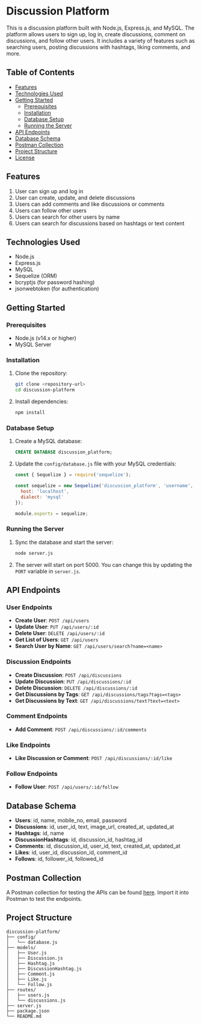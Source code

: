 # Discussion Platform

This is a discussion platform built with Node.js, Express.js, and MySQL. The platform allows users to sign up, log in, create discussions, comment on discussions, and follow other users. It includes a variety of features such as searching users, posting discussions with hashtags, liking comments, and more.

## Table of Contents

- [Features](#features)
- [Technologies Used](#technologies-used)
- [Getting Started](#getting-started)
  - [Prerequisites](#prerequisites)
  - [Installation](#installation)
  - [Database Setup](#database-setup)
  - [Running the Server](#running-the-server)
- [API Endpoints](#api-endpoints)
- [Database Schema](#database-schema)
- [Postman Collection](#postman-collection)
- [Project Structure](#project-structure)
- [License](#license)

## Features

1. User can sign up and log in
2. User can create, update, and delete discussions
3. Users can add comments and like discussions or comments
4. Users can follow other users
5. Users can search for other users by name
6. Users can search for discussions based on hashtags or text content

## Technologies Used

- Node.js
- Express.js
- MySQL
- Sequelize (ORM)
- bcryptjs (for password hashing)
- jsonwebtoken (for authentication)

## Getting Started

### Prerequisites

- Node.js (v14.x or higher)
- MySQL Server

### Installation

1. Clone the repository:

    ```bash
    git clone <repository-url>
    cd discussion-platform
    ```

2. Install dependencies:

    ```bash
    npm install
    ```

### Database Setup

1. Create a MySQL database:

    ```sql
    CREATE DATABASE discussion_platform;
    ```

2. Update the `config/database.js` file with your MySQL credentials:

    ```javascript
    const { Sequelize } = require('sequelize');

    const sequelize = new Sequelize('discussion_platform', 'username', 'password', {
      host: 'localhost',
      dialect: 'mysql'
    });

    module.exports = sequelize;
    ```

### Running the Server

1. Sync the database and start the server:

    ```bash
    node server.js
    ```

2. The server will start on port 5000. You can change this by updating the `PORT` variable in `server.js`.

## API Endpoints

### User Endpoints

- **Create User**: `POST /api/users`
- **Update User**: `PUT /api/users/:id`
- **Delete User**: `DELETE /api/users/:id`
- **Get List of Users**: `GET /api/users`
- **Search User by Name**: `GET /api/users/search?name=<name>`

### Discussion Endpoints

- **Create Discussion**: `POST /api/discussions`
- **Update Discussion**: `PUT /api/discussions/:id`
- **Delete Discussion**: `DELETE /api/discussions/:id`
- **Get Discussions by Tags**: `GET /api/discussions/tags?tags=<tags>`
- **Get Discussions by Text**: `GET /api/discussions/text?text=<text>`

### Comment Endpoints

- **Add Comment**: `POST /api/discussions/:id/comments`

### Like Endpoints

- **Like Discussion or Comment**: `POST /api/discussions/:id/like`

### Follow Endpoints

- **Follow User**: `POST /api/users/:id/follow`

## Database Schema

- **Users**: id, name, mobile_no, email, password
- **Discussions**: id, user_id, text, image_url, created_at, updated_at
- **Hashtags**: id, name
- **DiscussionHashtags**: id, discussion_id, hashtag_id
- **Comments**: id, discussion_id, user_id, text, created_at, updated_at
- **Likes**: id, user_id, discussion_id, comment_id
- **Follows**: id, follower_id, followed_id

## Postman Collection

A Postman collection for testing the APIs can be found [here](#). Import it into Postman to test the endpoints.

## Project Structure

```plaintext
discussion-platform/
├── config/
│   └── database.js
├── models/
│   ├── User.js
│   ├── Discussion.js
│   ├── Hashtag.js
│   ├── DiscussionHashtag.js
│   ├── Comment.js
│   ├── Like.js
│   └── Follow.js
├── routes/
│   ├── users.js
│   └── discussions.js
├── server.js
├── package.json
└── README.md
